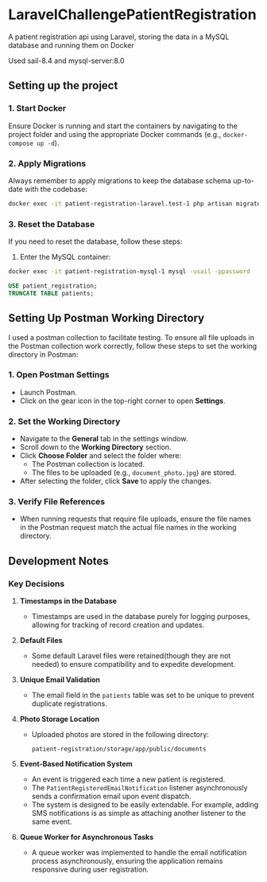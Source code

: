 # LaravelChallengePatientRegistration
A patient registration api using Laravel, storing the data in a MySQL database and running them on Docker

Used sail-8.4 and mysql-server:8.0

## Setting up the project

### **1. Start Docker**
Ensure Docker is running and start the containers by navigating to the project folder and using the appropriate Docker commands (e.g., `docker-compose up -d`).

### **2. Apply Migrations**
Always remember to apply migrations to keep the database schema up-to-date with the codebase:
```bash
docker exec -it patient-registration-laravel.test-1 php artisan migrate
```

### **3. Reset the Database**
If you need to reset the database, follow these steps:

1. Enter the MySQL container:
```bash
docker exec -it patient-registration-mysql-1 mysql -usail -ppassword
```

```sql
USE patient_registration;
TRUNCATE TABLE patients;
```

## Setting Up Postman Working Directory

I used a postman collection to facilitate testing. To ensure all file uploads in the Postman collection work correctly, follow these steps to set the working directory in Postman:

### 1. Open Postman Settings
- Launch Postman.
- Click on the gear icon in the top-right corner to open **Settings**.

### 2. Set the Working Directory
- Navigate to the **General** tab in the settings window.
- Scroll down to the **Working Directory** section.
- Click **Choose Folder** and select the folder where:
  - The Postman collection is located.
  - The files to be uploaded (e.g., `document_photo.jpg`) are stored.
- After selecting the folder, click **Save** to apply the changes.

### 3. Verify File References
- When running requests that require file uploads, ensure the file names in the Postman request match the actual file names in the working directory.

## **Development Notes**

### **Key Decisions**
1. **Timestamps in the Database**  
   - Timestamps are used in the database purely for logging purposes, allowing for tracking of record creation and updates.

2. **Default Files**  
   - Some default Laravel files were retained(though they are not needed) to ensure compatibility and to expedite development.

3. **Unique Email Validation**  
   - The email field in the `patients` table was set to be unique to prevent duplicate registrations.

4. **Photo Storage Location**  
   - Uploaded photos are stored in the following directory:
     ```
     patient-registration/storage/app/public/documents
     ```

5. **Event-Based Notification System**  
   - An event is triggered each time a new patient is registered.  
   - The `PatientRegisteredEmailNotification` listener asynchronously sends a confirmation email upon event dispatch.  
   - The system is designed to be easily extendable. For example, adding SMS notifications is as simple as attaching another listener to the same event.

6. **Queue Worker for Asynchronous Tasks**  
   - A queue worker was implemented to handle the email notification process asynchronously, ensuring the application remains responsive during user registration.

